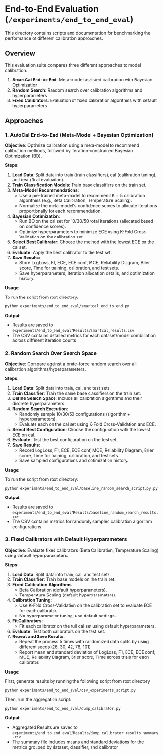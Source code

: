 # End-to-End Evaluation (`/experiments/end_to_end_eval`)

This directory contains scripts and documentation for benchmarking the performance of different calibration approaches.

## Overview

This evaluation suite compares three different approaches to model calibration:

1. **SmartCal End-to-End**: Meta-model assisted calibration with Bayesian Optimization
2. **Random Search**: Random search over calibration algorithms and hyperparameters
3. **Fixed Calibrators**: Evaluation of fixed calibration algorithms with default hyperparameters
## Approaches

### 1. AutoCal End-to-End (Meta-Model + Bayesian Optimization)

**Objective**: Optimize calibration using a meta-model to recommend calibration methods, followed by iteration-constrained Bayesian Optimization (BO).

**Steps**:
1. **Load Data**: Split data into train (train classifiers), cal (calibration tuning), and test (final evaluation).
2. **Train Classification Models**: Train base classifiers on the train set.
3. **Meta-Model Recommendations**:
   - Use a pre-trained meta-model to recommend K = 5 calibration algorithms (e.g., Beta Calibration, Temperature Scaling).
   - Normalize the meta-model's confidence scores to allocate iterations proportionally for each recommendation.
4. **Bayesian Optimization**:
   - Run BO on the cal set for 10/30/50 total iterations (allocated based on confidence scores).
   - Optimize hyperparameters to minimize ECE using K-Fold Cross-Validation on the calibration set.
5. **Select Best Calibrator**: Choose the method with the lowest ECE on the cal set.
6. **Evaluate**: Apply the best calibrator to the test set.
7. **Save Results**:
   - Store LogLoss, F1, ECE, ECE conf, MCE, Reliability Diagram, Brier score, Time for training, calibration, and test sets.
   - Save hyperparameters, iteration allocation details, and optimization history.

**Usage**:

To run the script from root directory:
```bash
python experiments/end_to_end_eval/smartcal_end_to_end.py
```

**Output**:
- Results are saved to `experiments/end_to_end_eval/Results/smartcal_results.csv`
- The CSV contains detailed metrics for each dataset/model combination across different iteration counts


### 2. Random Search Over Search Space

**Objective**: Compare against a brute-force random search over all calibration algorithms/hyperparameters.

**Steps**:
1. **Load Data**: Split data into train, cal, and test sets.
2. **Train Classifier**: Train the same base classifiers on the train set.
3. **Define Search Space**: Include all calibration algorithms and their discrete hyperparameters.
4. **Random Search Execution**:
   - Randomly sample 10/30/50 configurations (algorithm + hyperparameters).
   - Evaluate each on the cal set using K-Fold Cross-Validation and ECE.
5. **Select Best Configuration**: Choose the configuration with the lowest ECE on cal.
6. **Evaluate**: Test the best configuration on the test set.
7. **Save Results**:
   - Record LogLoss, F1, ECE, ECE conf, MCE, Reliability Diagram, Brier score, Time for training, calibration, and test sets.
   - Save sampled configurations and optimization history.

**Usage**:

To run the script from root directory:

```bash
python experiments/end_to_end_eval/baseline_random_search_script.py.py
```

**Output**:
- Results are saved to `experiments/end_to_end_eval/Results/baseline_random_search_results.csv`
- The CSV contains metrics for randomly sampled calibration algorithm configurations

### 3. Fixed Calibrators with Default Hyperparameters

**Objective**: Evaluate fixed calibrators (Beta Calibration, Temperature Scaling) using default hyperparameters.

**Steps**:
1. **Load Data**: Split data into train, cal, and test sets.
2. **Train Classifier**: Train base models on the train set.
3. **Fixed Calibration Algorithms**:
   - Beta Calibration (default hyperparameters).
   - Temperature Scaling (default hyperparameters).
4. **Calibration Tuning**:
   - Use K-Fold Cross-Validation on the calibration set to evaluate ECE for each calibrator.
   - No hyperparameter tuning; use default settings.
5. **Fit Calibrators**:
   - Fit each calibrator on the full cal set using default hyperparameters.
6. **Evaluate**: Test both calibrators on the test set.
7. **Repeat and Save Results**:
   - Repeat the process 5 times with randomized data splits by using different seeds (26, 30, 42, 78, 101).
   - Report mean and standard deviation of LogLoss, F1, ECE, ECE conf, MCE, Reliability Diagram, Brier score, Time across trials for each calibrator.

**Usage**:


First, generate results by running the following script from root directory
```bash
python experiments/end_to_end_eval/csv_experiments_script.py
```

Then, run the aggregation script:
```bash
python experiments/end_to_end_eval/dump_calibrator.py
```
**Output**:
- Aggregated Results are saved to `experiments/end_to_end_eval/Results/dump_calibrator_results_summary.csv`
- The summary file includes means and standard deviations for the metrics grouped by dataset, classifier, and calibrator